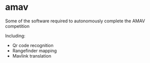 # amav
Some of the software required to autonomously complete the AMAV competition 

Including:
* Qr code recognition
* Rangefinder mapping
* Mavlink translation 
